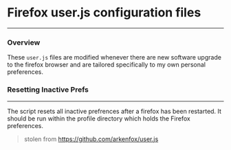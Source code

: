 # Firefox user.js configuration files
---
### Overview
  These `user.js` files are modified whenever there are new software upgrade to the firefox browser and are tailored specifically to my own personal preferences.

### Resetting Inactive Prefs
---
  The script resets all inactive prefrences after a firefox has been restarted. It should be run within the profile directory which holds the Firefox preferences. 
> stolen from https://github.com/arkenfox/user.js
